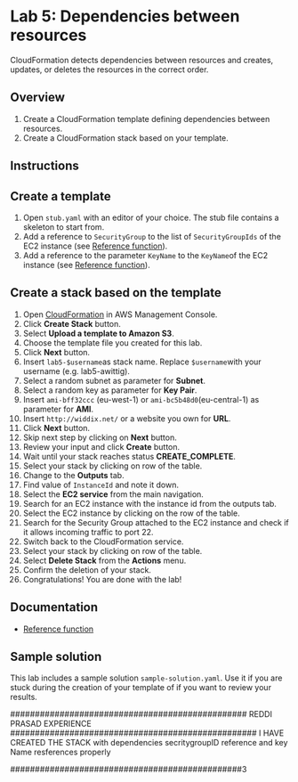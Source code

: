 # Lab 5: Dependencies between resources

CloudFormation detects dependencies between resources and creates, updates, or deletes the resources in the correct order.

## Overview
1. Create a CloudFormation template defining dependencies between resources.
1. Create a CloudFormation stack based on your template.

## Instructions

## Create a template
1. Open `stub.yaml` with an editor of your choice. The stub file contains a skeleton to start from.
1. Add a reference to `SecurityGroup` to the list of `SecurityGroupIds` of the EC2 instance (see [Reference function](http://docs.aws.amazon.com/AWSCloudFormation/latest/UserGuide/intrinsic-function-reference-ref.html)).
1. Add a reference to the parameter `KeyName` to the `KeyName`of the EC2 instance (see [Reference function](http://docs.aws.amazon.com/AWSCloudFormation/latest/UserGuide/intrinsic-function-reference-ref.html)).

## Create a stack based on the template
1. Open [CloudFormation](https://console.aws.amazon.com/cloudformation) in AWS Management Console.
1. Click **Create Stack** button.
1. Select **Upload a template to Amazon S3**.
1. Choose the template file you created for this lab.
1. Click **Next** button.
1. Insert `lab5-$username`as stack name. Replace `$username`with your username (e.g. lab5-awittig).
1. Select a random subnet as parameter for **Subnet**.
1. Select a random key as parameter for **Key Pair**.
1. Insert `ami-bff32ccc` (eu-west-1) or `ami-bc5b48d0`(eu-central-1) as parameter for **AMI**.
1. Insert `http://widdix.net/` or a website you own for **URL**.
1. Click **Next** button.
1. Skip next step by clicking on **Next** button.
1. Review your input and click **Create** button.
1. Wait until your stack reaches status **CREATE_COMPLETE**.
1. Select your stack by clicking on row of the table.
1. Change to the **Outputs** tab.
1. Find value of `InstanceId` and note it down.
1. Select the **EC2 service** from the main navigation.
1. Search for an EC2 instance with the instance id from the outputs tab.
1. Select the EC2 instance by clicking on the row of the table.
1. Search for the Security Group attached to the EC2 instance and check if it allows incoming traffic to port 22.
1. Switch back to the CloudFormation service.
1. Select your stack by clicking on row of the table.
1. Select **Delete Stack** from the **Actions** menu.
1. Confirm the deletion of your stack.
1. Congratulations! You are done with the lab!

## Documentation
* [Reference function](http://docs.aws.amazon.com/AWSCloudFormation/latest/UserGuide/intrinsic-function-reference-ref.html)

## Sample solution
This lab includes a sample solution `sample-solution.yaml`. Use it if you are stuck during the creation of your template of if you want to review your results.

################################################
REDDI PRASAD EXPERIENCE
##################################################
I HAVE CREATED THE STACK with dependencies secritygroupID reference and key Name resferences properly

###############################################3

